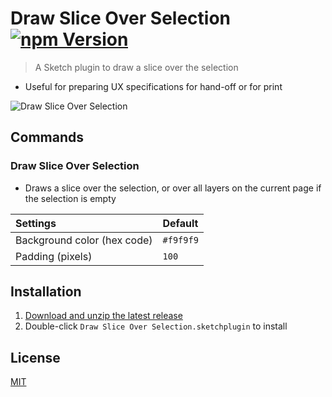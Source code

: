# Draw Slice Over Selection [![npm Version](https://badgen.net/npm/v/sketch-draw-slice-over-selection)](https://www.npmjs.org/package/sketch-draw-slice-over-selection)

> A Sketch plugin to draw a slice over the selection

- Useful for preparing UX specifications for hand-off or for print

![Draw Slice Over Selection](media/draw-slice-over-selection.gif)

## Commands

### Draw Slice Over Selection

- Draws a slice over the selection, or over all layers on the current page if the selection is empty

Settings | Default
:--|:--
Background color (hex code) | `#f9f9f9`
Padding (pixels) | `100`

## Installation

1. [Download and unzip the latest release](https://github.com/yuanqing/sketch-draw-slice-over-selection/releases)
2. Double-click `Draw Slice Over Selection.sketchplugin` to install

## License

[MIT](LICENSE.md)
